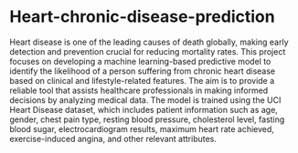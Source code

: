 # Heart-chronic-disease-prediction
Heart disease is one of the leading causes of death globally, making early detection and prevention crucial for reducing mortality rates. This project focuses on developing a machine learning-based predictive model to identify the likelihood of a person suffering from chronic heart disease based on clinical and lifestyle-related features.
The aim is to provide a reliable tool that assists healthcare professionals in making informed decisions by analyzing medical data. The model is trained using the UCI Heart Disease dataset, which includes patient information such as age, gender, chest pain type, resting blood pressure, cholesterol level, fasting blood sugar, electrocardiogram results, maximum heart rate achieved, exercise-induced angina, and other relevant attributes.
